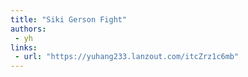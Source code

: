 ```yaml
---
title: "Siki Gerson Fight"
authors:
 - yh
links:
 - url: "https://yuhang233.lanzout.com/itcZrz1c6mb"
---
```

